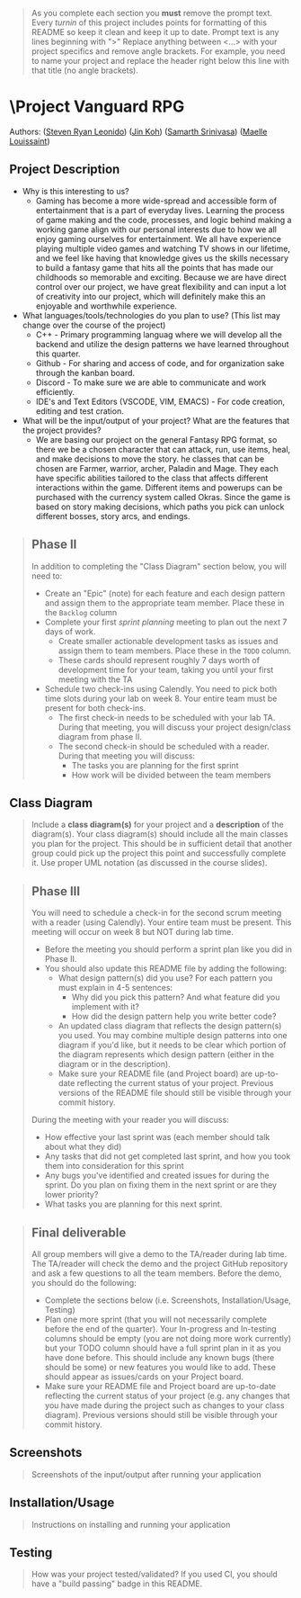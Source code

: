  > As you complete each section you **must** remove the prompt text. Every *turnin* of this project includes points for formatting of this README so keep it clean and keep it up to date. 
 > Prompt text is any lines beginning with "\>"
 > Replace anything between \<...\> with your project specifics and remove angle brackets. For example, you need to name your project and replace the header right below this line with that title (no angle brackets). 
# \Project Vanguard RPG
 
 Authors: \([Steven Ryan Leonido](https://github.com/SRaionido)\) ([Jin Koh](https://github.com/jkoh006)\) ([Samarth Srinivasa](https://github.com/SamarthSrinivasa)\) ([Maelle Louissaint](https://github.com/markie-bit)\)

## Project Description
* Why is this interesting to us?
  * Gaming has become a more wide-spread and accessible form of entertainment that is a part of everyday lives. Learning the process of game making and the code, processes, and logic behind making a working game align with our personal interests due to how we all enjoy gaming ourselves for entertainment. We all have experience playing multiple video games and watching TV shows in our lifetime, and we feel like having that knowledge gives us the skills necessary to build a fantasy game that hits all the points that has made our childhoods so memorable and exciting. Because we are have direct control over our project, we have great flexibility and can input a lot of creativity into our project, which will definitely make this an enjoyable and worthwhile experience.
 * What languages/tools/technologies do you plan to use? (This list may change over the course of the project)
   * C++ - Primary programming languag where we will develop all the backend and utilize the design patterns we have learned throughout this quarter.
   * Github - For sharing and access of code, and for organization sake through the kanban board.
   * Discord - To make sure we are able to communicate and work efficiently.
   * IDE's and Text Editors (VSCODE, VIM, EMACS) - For code creation, editing and test cration.
* What will be the input/output of your project? What are the features that the project provides?
  * We are basing our project on the general Fantasy RPG format, so there we be a chosen character that can attack, run, use items, heal, and make decisions to move the story. he classes that can be chosen are Farmer, warrior, archer, Paladin and Mage. They each have specific abilities tailored to the class that affects different interactions within the game. Different items and powerups can be purchased with the currency system called Okras. Since the game is based on story making decisions, which paths you pick can unlock different bosses, story arcs, and endings.

 > ## Phase II
 > In addition to completing the "Class Diagram" section below, you will need to:
 > * Create an "Epic" (note) for each feature and each design pattern and assign them to the appropriate team member. Place these in the `Backlog` column
 > * Complete your first *sprint planning* meeting to plan out the next 7 days of work.
 >   * Create smaller actionable development tasks as issues and assign them to team members. Place these in the `TODO` column.
 >   * These cards should represent roughly 7 days worth of development time for your team, taking you until your first meeting with the TA
 > * Schedule two check-ins using Calendly. You need to pick both time slots during your lab on week 8. Your entire team must be present for both check-ins.
 >   * The first check-in needs to be scheduled with your lab TA. During that meeting, you will discuss your project design/class diagram from phase II.
 >   * The second check-in should be scheduled with a reader. During that meeting you will discuss:
 >     * The tasks you are planning for the first sprint
 >     * How work will be divided between the team members

## Class Diagram
 > Include a **class diagram(s)** for your project and a **description** of the diagram(s). Your class diagram(s) should include all the main classes you plan for the project. This should be in sufficient detail that another group could pick up the project this point and successfully complete it. Use proper UML notation (as discussed in the course slides).
 
 > ## Phase III
 > You will need to schedule a check-in for the second scrum meeting with a reader (using Calendly). Your entire team must be present. This meeting will occur on week 8 but NOT during lab time.
 > * Before the meeting you should perform a sprint plan like you did in Phase II.
 > * You should also update this README file by adding the following:
 >   * What design pattern(s) did you use? For each pattern you must explain in 4-5 sentences:
 >     * Why did you pick this pattern? And what feature did you implement with it?
 >     * How did the design pattern help you write better code?
 >   * An updated class diagram that reflects the design pattern(s) you used. You may combine multiple design patterns into one diagram if you'd like, but it needs to be clear which portion of the diagram represents which design pattern (either in the diagram or in the description).
 >   * Make sure your README file (and Project board) are up-to-date reflecting the current status of your project. Previous versions of the README file should still be visible through your commit history.
> 
> During the meeting with your reader you will discuss: 
 > * How effective your last sprint was (each member should talk about what they did)
 > * Any tasks that did not get completed last sprint, and how you took them into consideration for this sprint
 > * Any bugs you've identified and created issues for during the sprint. Do you plan on fixing them in the next sprint or are they lower priority?
 > * What tasks you are planning for this next sprint.

 
 > ## Final deliverable
 > All group members will give a demo to the TA/reader during lab time. The TA/reader will check the demo and the project GitHub repository and ask a few questions to all the team members. 
 > Before the demo, you should do the following:
 > * Complete the sections below (i.e. Screenshots, Installation/Usage, Testing)
 > * Plan one more sprint (that you will not necessarily complete before the end of the quarter). Your In-progress and In-testing columns should be empty (you are not doing more work currently) but your TODO column should have a full sprint plan in it as you have done before. This should include any known bugs (there should be some) or new features you would like to add. These should appear as issues/cards on your Project board.
 > * Make sure your README file and Project board are up-to-date reflecting the current status of your project (e.g. any changes that you have made during the project such as changes to your class diagram). Previous versions should still be visible through your commit history. 
 
 ## Screenshots
 > Screenshots of the input/output after running your application
 ## Installation/Usage
 > Instructions on installing and running your application
 ## Testing
 > How was your project tested/validated? If you used CI, you should have a "build passing" badge in this README.
 
